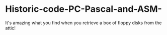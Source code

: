 # Historic-code-PC-Pascal-and-ASM-
It's amazing what you find when you retrieve a box of floppy disks from the attic!
